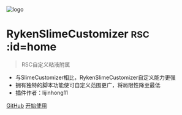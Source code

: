 <!-- _coverpage.md -->

![logo](https://cdn.jsdelivr.net/gh/SlimefunReloadingProject/RykenSlimeCustomizer-Wiki@master/images/logo.svg)

# RykenSlimeCustomizer <small>RSC</small> :id=home

> RSC自定义粘液附属

- 与SlimeCustomizer相比，RykenSlimeCustomizer自定义能力更强
- 拥有独特的脚本功能使可自定义范围更广，将局限性降至最低
- 插件作者：lijinhong11

[GitHub](https://github.com/SlimefunReloadingProject/RykenSlimeCustomizer)
[开始使用](README)


